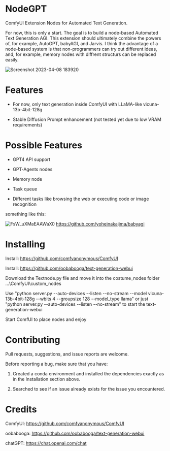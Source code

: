 # NodeGPT
ComfyUI Extension Nodes for Automated Text Generation.

For now, this is only a start. The goal is to build a node-based Automated Text Generation AGI. This extension should ultimately combine the powers of, for example, AutoGPT, babyAGI, and Jarvis. I think the advantage of a node-based system is that non-programmers can try out different ideas, and, for example, memory nodes with diffrent structurs can be replaced easily.

![Screenshot 2023-04-08 183920](https://user-images.githubusercontent.com/66518617/230733165-7c7d71bc-9141-4a86-9d22-94c2885f6208.png)

# Features
- For now, only text generation inside ComfyUI with LLaMA-like vicuna-13b-4bit-128g

- Stable Diffusion Prompt enhancement (not tested yet due to low VRAM requirements)

# Possible Features
- GPT4 API support

- GPT-Agents nodes

- Memory node

- Task queue

- Different tasks like browsing the web or executing code or image recognition

something like this:

![FsW_uXMaEAAWaX0](https://user-images.githubusercontent.com/66518617/230734768-6a1ed138-09d3-41d9-85cf-b4107cf00cbe.jpeg)
https://github.com/yoheinakajima/babyagi

# Installing
Install: https://github.com/comfyanonymous/ComfyUI

Install: https://github.com/oobabooga/text-generation-webui

Download the Textnode.py file and move it into the costume_nodes folder ...\ComfyUI\custom_nodes

Use "python server.py --auto-devices --listen --no-stream --model vicuna-13b-4bit-128g --wbits 4 --groupsize 128 --model_type llama" or just "python server.py --auto-devices --listen --no-stream" to start the text-generation-webui

Start ComfUI to place nodes and enjoy

# Contributing
Pull requests, suggestions, and issue reports are welcome.

Before reporting a bug, make sure that you have:

1. Created a conda environment and installed the dependencies exactly as in the Installation section above.

2. Searched to see if an issue already exists for the issue you encountered.

# Credits
ComfyUI: https://github.com/comfyanonymous/ComfyUI

oobabooga: https://github.com/oobabooga/text-generation-webui

chatGPT: https://chat.openai.com/chat
